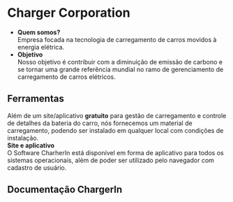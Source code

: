 # Charger Corporation
- **Quem somos?**\
Empresa focada na tecnologia de carregamento de carros movidos à energia elétrica\.
- **Objetivo**\
Nosso objetivo é contribuir com a diminuição de emissão de carbono e se tornar uma grande referência mundial no ramo de gerenciamento de carregamento de carros elétricos.
## Ferramentas
Além de um site/aplicativo **gratuito** para gestão de carregamento e controle de detalhes da bateria do carro, nós fornecemos um material de carregamento, podendo ser instalado em qualquer local com condições de instalação\. 
\
**Site e aplicativo**\
O Software CharherIn está disponível em forma de aplicativo para todos os sistemas operacionais, além de poder ser utilizado pelo navegador com cadastro de usuário.
## Documentação ChargerIn

